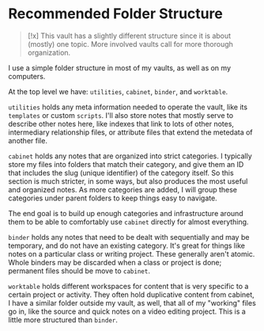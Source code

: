 # Recommended Folder Structure

>[!x] This vault has a slightly different structure since it is about (mostly) one topic. More involved vaults call for more thorough organization.

I use a simple folder structure in most of my vaults, as well as on my computers.

At the top level we have: `utilities`, `cabinet`, `binder`, and `worktable`.

`utilities` holds any meta information needed to operate the vault, like its `templates` or custom `scripts`. I'll also store notes that mostly serve to describe other notes here, like indexes that link to lots of other notes, intermediary relationship files, or attribute files that extend the metedata of another file.

`cabinet` holds any notes that are organized into strict categories. I typically store my files into folders that match their category, and give them an ID that includes the slug (unique identifier) of the category itself. So this section is much stricter, in some ways, but also produces the most useful and organized notes. As more categories are added, I will group these categories under parent folders to keep things easy to navigate. 

The end goal is to build up enough categories and infrastructure around them to be able to comfortably use `cabinet` directly for almost everything.

`binder` holds any notes that need to be dealt with sequentially and may be temporary, and do not have an existing category. It's great for things like notes on a particular class or writing project. These generally aren't atomic. Whole binders may be discarded when a class or project is done; permanent files should be move to `cabinet`.

`worktable` holds different workspaces for content that is very specific to a certain project or activity. They often hold duplicative content from cabinet,   I have a similar folder outside my vault, as well, that all of my "working" files go in, like the source and quick notes on a video editing project. This is a little more structured than `binder`.